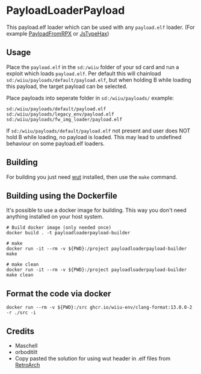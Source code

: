 # PayloadLoaderPayload
This payload.elf loader which can be used with any `payload.elf` loader. (For example [PayloadFromRPX](https://github.com/wiiu-env/PayloadFromRPX) or [JsTypeHax](https://github.com/wiiu-env/JsTypeHax))

## Usage
Place the `payload.elf` in the `sd:/wiiu` folder of your sd card and run a exploit which loads `payload.elf`.
Per default this will chainload `sd:/wiiu/payloads/default/payload.elf`, but when holding B while loading this payload, the target payload can be selected.

Place payloads into seperate folder in `sd:/wiiu/payloads/` example:

```
sd:/wiiu/payloads/default/payload.elf
sd:/wiiu/payloads/legacy_env/payload.elf
sd:/wiiu/payloads/fw_img_loader/payload.elf
```

If `sd:/wiiu/payloads/default/payload.elf` not present and user does NOT hold B while loading, no payload is loaded. This may lead to undefined behaviour on some payload.elf loaders.

## Building

For building you just need [wut](https://github.com/devkitPro/wut/) installed, then use the `make` command.

## Building using the Dockerfile

It's possible to use a docker image for building. This way you don't need anything installed on your host system.

```
# Build docker image (only needed once)
docker build . -t payloadloaderpayload-builder

# make 
docker run -it --rm -v ${PWD}:/project payloadloaderpayload-builder make

# make clean
docker run -it --rm -v ${PWD}:/project payloadloaderpayload-builder make clean
```

## Format the code via docker

`docker run --rm -v ${PWD}:/src ghcr.io/wiiu-env/clang-format:13.0.0-2 -r ./src -i`

## Credits
- Maschell
- orboditilt
- Copy pasted the solution for using wut header in .elf files from [RetroArch](https://github.com/libretro/RetroArch)